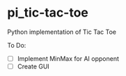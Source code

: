 # pi_tic-tac-toe
Python implementation of Tic Tac Toe

To Do:
<br>
- [ ] Implement MinMax for AI opponent
- [ ] Create GUI
